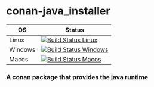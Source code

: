 # conan-java_installer
| OS | Status |
|---|---|
| Linux | [![Build Status Linux](https://dev.azure.com/bjoernstresing/bjoernstresing/_apis/build/status/Tereius.conan-java_installer?branchName=master&configuration=Linux)](https://dev.azure.com/bjoernstresing/bjoernstresing/_build/latest?definitionId=3&branchName=master) |
| Windows | [![Build Status Windows](https://dev.azure.com/bjoernstresing/bjoernstresing/_apis/build/status/Tereius.conan-java_installer?branchName=master&configuration=Windows)](https://dev.azure.com/bjoernstresing/bjoernstresing/_build/latest?definitionId=3&branchName=master) |
| Macos | [![Build Status Macos](https://dev.azure.com/bjoernstresing/bjoernstresing/_apis/build/status/Tereius.conan-java_installer?branchName=master&configuration=Macos)](https://dev.azure.com/bjoernstresing/bjoernstresing/_build/latest?definitionId=3&branchName=master) |

### A conan package that provides the java runtime
